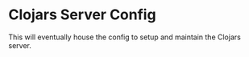 # Clojars Server Config

This will eventually house the config to setup and maintain the Clojars server.

